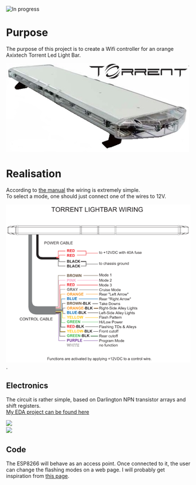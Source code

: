 ![In progress](https://img.shields.io/badge/status-in%20progress-orange.svg)

# Purpose
The purpose of this project is to create a Wifi controller for an orange Axixtech Torrent Led Light Bar.  

![](torrent.jpg)

# Realisation

According to [the manual](../blob/master/TORRENT%20Lightbar%20Operation%20Manual.pdf) the wiring is extremely simple.  
To select a mode, one should just connect one of the wires to 12V.  

![](wiring.jpg).

## Electronics

The circuit is rather simple, based on Darlington NPN transistor arrays and shift registers.  
[My EDA project can be found here](https://easyeda.com/arnaud.dessein/torrent-light-bar)  

![](https://image.easyeda.com/histories/0bb19d9765f84e8ca09aadaa262d7e98.png)  
![](https://image.easyeda.com/histories/1ee4a7d05cbd480481dc6c2137dd454d.png)  

## Code

The ESP8266 will behave as an access point.
Once connected to it, the user can change the flashing modes on a web page. 
I will probably get inspiration from [this page](https://circuits4you.com/2016/12/16/esp8266-web-server-html/).

